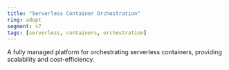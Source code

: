 ```yaml
---
title: "Serverless Container Orchestration"
ring: adopt
segment: s7
tags: [serverless, containers, orchestration]
---
```


A fully managed platform for orchestrating serverless containers, providing scalability and cost-efficiency.
